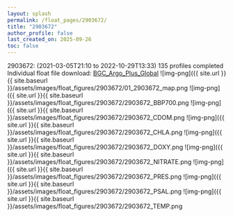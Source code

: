 ```yaml
---
layout: splash
permalink: /float_pages/2903672/
title: "2903672"
author_profile: false
last_created_on: 2025-09-26
toc: false
---
```

 
2903672:  (2021-03-05T21:10 to 2022-10-29T13:33)
135 profiles completed
Individual float file download: [BGC_Argo_Plus_Global](https://ftp.soest.hawaii.edu/bgc_argo_plus/Individual_Floats/outliers_removed/2903672_Sprof_processed.nc)
![img-png]({{ site.url }}{{ site.baseurl }}/assets/images/float_figures/2903672/01_2903672_map.png
![img-png]({{ site.url }}{{ site.baseurl }}/assets/images/float_figures/2903672/2903672_BBP700.png
![img-png]({{ site.url }}{{ site.baseurl }}/assets/images/float_figures/2903672/2903672_CDOM.png
![img-png]({{ site.url }}{{ site.baseurl }}/assets/images/float_figures/2903672/2903672_CHLA.png
![img-png]({{ site.url }}{{ site.baseurl }}/assets/images/float_figures/2903672/2903672_DOXY.png
![img-png]({{ site.url }}{{ site.baseurl }}/assets/images/float_figures/2903672/2903672_NITRATE.png
![img-png]({{ site.url }}{{ site.baseurl }}/assets/images/float_figures/2903672/2903672_PRES.png
![img-png]({{ site.url }}{{ site.baseurl }}/assets/images/float_figures/2903672/2903672_PSAL.png
![img-png]({{ site.url }}{{ site.baseurl }}/assets/images/float_figures/2903672/2903672_TEMP.png
